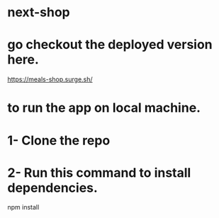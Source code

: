 # next-shop

# go checkout the deployed version here.

https://meals-shop.surge.sh/

# to run the app on local machine.

# 1- Clone the repo
# 2- Run this command to install dependencies. 
  npm install
